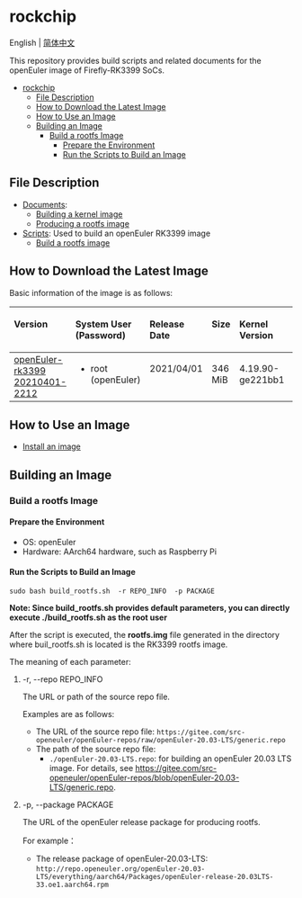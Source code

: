 # rockchip

English | [简体中文](./README.md)

This repository provides build scripts and related documents for the openEuler image of Firefly-RK3399 SoCs.  

<!-- TOC -->

- [rockchip](#rockchip)
  - [File Description](#file-description)
  - [How to Download the Latest Image](#how-to-download-latest-image)
  - [How to Use an Image](#how-to-use-image)
  - [Building an Image](#building-image)
    - [Build a rootfs Image](#build-rootfs-image)
      - [Prepare the Environment](#prepare-the-environment)
      - [Run the Scripts to Build an Image](#run-the-scripts-to-build-image)

<!-- /TOC -->


## File Description

- [Documents](./documents/): 
  - [Building a kernel image](documents/编译内核镜像.md)
  - [Producing a rootfs image](documents/rootfs制作.md)
- [Scripts](./scripts): Used to build an openEuler RK3399 image
  - [Build a rootfs image](scripts/build_rootfs.sh)

## How to Download the Latest Image

Basic information of the image is as follows:  

<table><thead align="left"><tr>
<th class="cellrowborder" valign="top" width="10%"><p><strong>Version</strong></p></th>
<th class="cellrowborder" valign="top" width="10%"><p><strong>System User (Password)</strong></p></th>
<th class="cellrowborder" valign="top" width="10%"><p><strong>Release Date</strong></p></th>
<th class="cellrowborder" valign="top" width="10%"><p><strong>Size</strong></p></th>
<th class="cellrowborder" valign="top" width="10%"><p><strong>Kernel Version</strong></p></th>
<th class="cellrowborder" valign="top" width="10%"><p><strong>Repository of rootfs</strong></p></th>
</tr></thead>
<tbody><tr>
<td class="cellrowborder" valign="top" width="10%"><a href="https://isrc.iscas.ac.cn/eulixos/repo/others/openeuler-rk3399/FIREFLY-RK3399-BUILDROOT-GPT-20210401-2212.tar.gz">openEuler-rk3399 20210401-2212 </a></td>
<td class="cellrowborder" valign="top" width="10%"><ul><li>root (openEuler)</li></ul></td>
<td class="cellrowborder" valign="top" width="10%"><p>2021/04/01</p></td>
<td class="cellrowborder" valign="top" width="10%"><p>346 MiB</p></td>
<td class="cellrowborder" valign="top" width="10%"><p>4.19.90-ge221bb1</p></td>
<td class="cellrowborder" valign="top" width="10%"><a href="https://gitee.com/src-openeuler/openEuler-repos/blob/openEuler-20.03-LTS/generic.repo">openEuler 20.03 LTS repository</a></td>
</tr>
</tbody></table>


## How to Use an Image

- [Install an image](documents/刷写镜像.md)



## Building an Image

### Build a rootfs Image

#### Prepare the Environment

- OS: openEuler  
- Hardware: AArch64 hardware, such as Raspberry Pi

####  Run the Scripts to Build an Image

   `sudo bash build_rootfs.sh  -r REPO_INFO  -p PACKAGE`

**Note: Since build_rootfs.sh provides default parameters, you can directly execute ./build_rootfs.sh as the root user**  

After the script is executed, the **rootfs.img** file generated in the directory where buil_rootfs.sh is located is the RK3399 rootfs image.  

   The meaning of each parameter:       
1. -r, --repo REPO_INFO  
   
    The URL or path of the source repo file.  

    Examples are as follows:  
    - The URL of the source repo file: `https://gitee.com/src-openeuler/openEuler-repos/raw/openEuler-20.03-LTS/generic.repo`
    - The path of the source repo file:   
        - `./openEuler-20.03-LTS.repo`: for building an openEuler 20.03 LTS image. For details, see <https://gitee.com/src-openeuler/openEuler-repos/blob/openEuler-20.03-LTS/generic.repo>.
    


2. -p, --package PACKAGE  

    The URL of the openEuler release package for producing rootfs.  

    For example：
    
    - The release package of openEuler-20.03-LTS:  `http://repo.openeuler.org/openEuler-20.03-LTS/everything/aarch64/Packages/openEuler-release-20.03LTS-33.oe1.aarch64.rpm`














